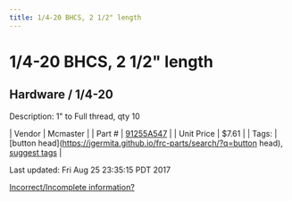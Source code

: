 ```yaml
---
title: 1/4-20 BHCS, 2 1/2" length
---
```


# 1/4-20 BHCS, 2 1/2" length
## Hardware / 1/4-20
Description: 	1" to Full thread, qty 10 

| Vendor | Mcmaster | 
| Part # | [91255A547](https://www.mcmaster.com/#91255A547) | 
| Unit Price | $7.61 | 
| Tags: | [button head](https://jgermita.github.io/frc-parts/search/?q=button head), [suggest tags](https://docs.google.com/forms/d/e/1FAIpQLSeWyY8v3RgOty-MyWmh9U0iivNYN_molChYyS-0U-o-kOAv_g/viewform) | 

Last updated: Fri Aug 25 23:35:15 PDT 2017

 [Incorrect/Incomplete information?](https://docs.google.com/forms/d/e/1FAIpQLSeWyY8v3RgOty-MyWmh9U0iivNYN_molChYyS-0U-o-kOAv_g/viewform)